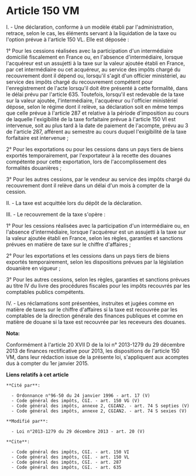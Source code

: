 # Article 150 VM

I. - Une déclaration, conforme à un modèle établi par l'administration, retrace, selon le cas, les éléments servant à la
liquidation de la taxe ou l'option prévue à l'article 150 VL. Elle est déposée : 

1° Pour les cessions réalisées avec la participation d'un intermédiaire domicilié fiscalement en France ou, en l'absence
d'intermédiaire, lorsque l'acquéreur est un assujetti à la taxe sur la valeur ajoutée établi en France, par cet intermédiaire
ou cet acquéreur, au service des impôts chargé du recouvrement dont il dépend ou, lorsqu'il s'agit d'un officier ministériel,
au service des impôts chargé du recouvrement compétent pour l'enregistrement de l'acte lorsqu'il doit être présenté à cette
formalité, dans le délai prévu par l'article 635. Toutefois, lorsqu'il est redevable de la taxe sur la valeur ajoutée,
l'intermédiaire, l'acquéreur ou l'officier ministériel dépose, selon le régime dont il relève, sa déclaration soit en même
temps que celle prévue à l'article 287 et relative à la période d'imposition au cours de laquelle l'exigibilité de la taxe
forfaitaire prévue à l'article 150 VI est intervenue, soit au plus tard à la date de paiement de l'acompte, prévu au 3 de
l'article 287, afférent au semestre  au cours duquel l'exigibilité de la taxe forfaitaire est intervenue ; 

2° Pour les exportations ou pour les cessions dans un pays tiers de biens exportés temporairement, par l'exportateur à la
recette des douanes compétente pour cette exportation, lors de l'accomplissement des formalités douanières ; 

3° Pour les autres cessions, par le vendeur au service des impôts chargé du recouvrement dont il relève dans un délai d'un
mois à compter de la cession. 

II. - La taxe est acquittée lors du dépôt de la déclaration. 

III. - Le recouvrement de la taxe s'opère : 

1° Pour les cessions réalisées avec la participation d'un intermédiaire ou, en l'absence d'intermédiaire, lorsque l'acquéreur
est un assujetti à la taxe sur la valeur ajoutée établi en France, selon les règles, garanties et sanctions prévues en
matière de taxe sur le chiffre d'affaires ; 

2° Pour les exportations et les cessions dans un pays tiers de biens exportés temporairement, selon les dispositions prévues
par la législation douanière en vigueur ; 

3° Pour les autres cessions, selon les règles, garanties et sanctions prévues au titre IV du livre des procédures fiscales
pour les impôts recouvrés par les comptables publics compétents. 

IV. - Les réclamations sont présentées, instruites et jugées comme en matière de taxes sur le chiffre d'affaires si la taxe
est recouvrée par les comptables de la direction générale des finances publiques et comme en matière de douane si la taxe est
recouvrée par les receveurs des douanes.

**Nota:**

Conformément à l'article 20 XVII D de la loi n° 2013-1279 du 29 décembre 2013 de finances rectificative pour 2013, les
dispositions de l'article 150 VM, dans leur rédaction issue de la présente loi, s'appliquent aux acomptes dus à compter du
1er janvier 2015.

**Liens relatifs à cet article**

	**Cité par**:

	  - Ordonnance n°96-50 du 24 janvier 1996 - art. 17 (V)
	  - Code général des impôts, CGI. - art. 150 VG (V)
	  - Code général des impôts, annexe 2, CGIAN2. - art. 74 S septies (V)
	  - Code général des impôts, annexe 2, CGIAN2. - art. 74 S sexies (V)

	**Modifié par**:

	  - Loi n°2013-1279 du 29 décembre 2013 - art. 20 (V)

	**Cite**:

	  - Code général des impôts, CGI. - art. 150 VI
	  - Code général des impôts, CGI. - art. 150 VL
	  - Code général des impôts, CGI. - art. 287
	  - Code général des impôts, CGI. - art. 635
